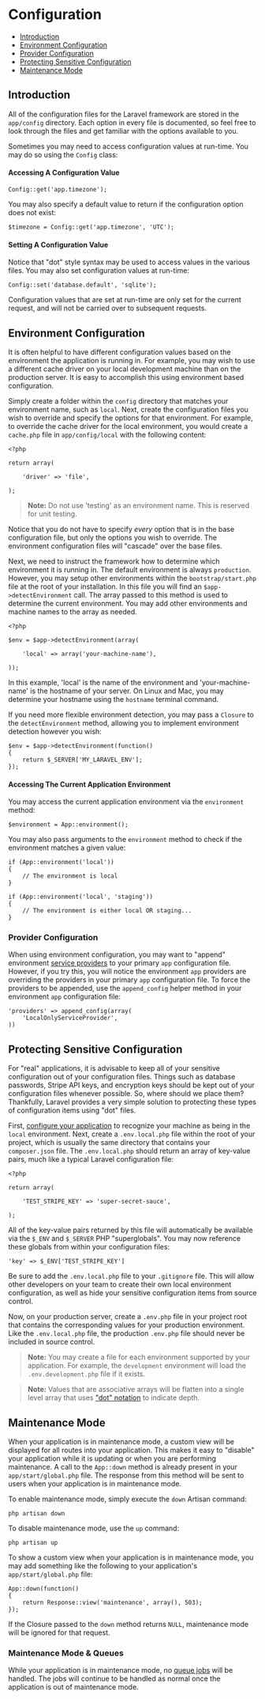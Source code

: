# Configuration

- [Introduction](#introduction)
- [Environment Configuration](#environment-configuration)
- [Provider Configuration](#provider-configuration)
- [Protecting Sensitive Configuration](#protecting-sensitive-configuration)
- [Maintenance Mode](#maintenance-mode)

<a name="introduction"></a>
## Introduction

All of the configuration files for the Laravel framework are stored in the `app/config` directory. Each option in every file is documented, so feel free to look through the files and get familiar with the options available to you.

Sometimes you may need to access configuration values at run-time. You may do so using the `Config` class:

#### Accessing A Configuration Value

	Config::get('app.timezone');

You may also specify a default value to return if the configuration option does not exist:

	$timezone = Config::get('app.timezone', 'UTC');

#### Setting A Configuration Value

Notice that "dot" style syntax may be used to access values in the various files. You may also set configuration values at run-time:

	Config::set('database.default', 'sqlite');

Configuration values that are set at run-time are only set for the current request, and will not be carried over to subsequent requests.

<a name="environment-configuration"></a>
## Environment Configuration

It is often helpful to have different configuration values based on the environment the application is running in. For example, you may wish to use a different cache driver on your local development machine than on the production server. It is easy to accomplish this using environment based configuration.

Simply create a folder within the `config` directory that matches your environment name, such as `local`. Next, create the configuration files you wish to override and specify the options for that environment. For example, to override the cache driver for the local environment, you would create a `cache.php` file in `app/config/local` with the following content:

	<?php

	return array(

		'driver' => 'file',

	);

> **Note:** Do not use 'testing' as an environment name. This is reserved for unit testing.

Notice that you do not have to specify _every_ option that is in the base configuration file, but only the options you wish to override. The environment configuration files will "cascade" over the base files.

Next, we need to instruct the framework how to determine which environment it is running in. The default environment is always `production`. However, you may setup other environments within the `bootstrap/start.php` file at the root of your installation. In this file you will find an `$app->detectEnvironment` call. The array passed to this method is used to determine the current environment. You may add other environments and machine names to the array as needed.

    <?php

    $env = $app->detectEnvironment(array(

        'local' => array('your-machine-name'),

    ));

In this example, 'local' is the name of the environment and 'your-machine-name' is the hostname of your server. On Linux and Mac, you may determine your hostname using the `hostname` terminal command.

If you need more flexible environment detection, you may pass a `Closure` to the `detectEnvironment` method, allowing you to implement environment detection however you wish:

	$env = $app->detectEnvironment(function()
	{
		return $_SERVER['MY_LARAVEL_ENV'];
	});

#### Accessing The Current Application Environment

You may access the current application environment via the `environment` method:

	$environment = App::environment();

You may also pass arguments to the `environment` method to check if the environment matches a given value:

	if (App::environment('local'))
	{
		// The environment is local
	}

	if (App::environment('local', 'staging'))
	{
		// The environment is either local OR staging...
	}

<a name="provider-configuration"></a>
### Provider Configuration

When using environment configuration, you may want to "append" environment [service providers](/docs/ioc#service-providers) to your primary `app` configuration file. However, if you try this, you will notice the environment `app` providers are overriding the providers in your primary `app` configuration file. To force the providers to be appended, use the `append_config` helper method in your environment `app` configuration file:

	'providers' => append_config(array(
		'LocalOnlyServiceProvider',
	))

<a name="protecting-sensitive-configuration"></a>
## Protecting Sensitive Configuration

For "real" applications, it is advisable to keep all of your sensitive configuration out of your configuration files. Things such as database passwords, Stripe API keys, and encryption keys should be kept out of your configuration files whenever possible. So, where should we place them? Thankfully, Laravel provides a very simple solution to protecting these types of configuration items using "dot" files.

First, [configure your application](/docs/configuration#environment-configuration) to recognize your machine as being in the `local` environment. Next, create a `.env.local.php` file within the root of your project, which is usually the same directory that contains your `composer.json` file. The `.env.local.php` should return an array of key-value pairs, much like a typical Laravel configuration file:

	<?php

	return array(

		'TEST_STRIPE_KEY' => 'super-secret-sauce',

	);

All of the key-value pairs returned by this file will automatically be available via the `$_ENV` and `$_SERVER` PHP "superglobals". You may now reference these globals from within your configuration files:

	'key' => $_ENV['TEST_STRIPE_KEY']

Be sure to add the `.env.local.php` file to your `.gitignore` file. This will allow other developers on your team to create their own local environment configuration, as well as hide your sensitive configuration items from source control.

Now, on your production server, create a `.env.php` file in your project root that contains the corresponding values for your production environment. Like the `.env.local.php` file, the production `.env.php` file should never be included in source control.

> **Note:** You may create a file for each environment supported by your application. For example, the `development` environment will load the `.env.development.php` file if it exists.

> **Note:** Values that are associative arrays will be flatten into a single level array that uses ["dot" notation](helpers.md#array_dot) to indicate depth.

<a name="maintenance-mode"></a>
## Maintenance Mode

When your application is in maintenance mode, a custom view will be displayed for all routes into your application. This makes it easy to "disable" your application while it is updating or when you are performing maintenance. A call to the `App::down` method is already present in your `app/start/global.php` file. The response from this method will be sent to users when your application is in maintenance mode.

To enable maintenance mode, simply execute the `down` Artisan command:

	php artisan down

To disable maintenance mode, use the `up` command:

	php artisan up

To show a custom view when your application is in maintenance mode, you may add something like the following to your application's `app/start/global.php` file:

	App::down(function()
	{
		return Response::view('maintenance', array(), 503);
	});

If the Closure passed to the `down` method returns `NULL`, maintenance mode will be ignored for that request.

### Maintenance Mode & Queues

While your application is in maintenance mode, no [queue jobs](/docs/queues) will be handled. The jobs will continue to be handled as normal once the application is out of maintenance mode.
